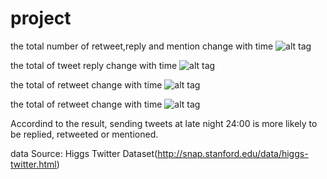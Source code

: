 # project

the total number of retweet,reply and mention change with time
![alt tag](https://cloud.githubusercontent.com/assets/8493530/8757902/32e375dc-2c93-11e5-8227-de08bfc71056.png)


the total of tweet reply change with time
![alt tag](https://cloud.githubusercontent.com/assets/8493530/8757911/3cc270d0-2c93-11e5-81b9-25d5bf190a60.png)


the total of retweet change with time
![alt tag](https://cloud.githubusercontent.com/assets/8493530/8757916/448dc512-2c93-11e5-8508-ee4250305266.jpg)


the total of retweet change with time
![alt tag](https://cloud.githubusercontent.com/assets/8493530/8763552/58d7f4f6-2d57-11e5-8ef3-1f76181825c8.png)

Accordind to the result, sending tweets at late night 24:00 is more likely to be replied, retweeted or mentioned.   

data Source: Higgs Twitter Dataset(http://snap.stanford.edu/data/higgs-twitter.html)
